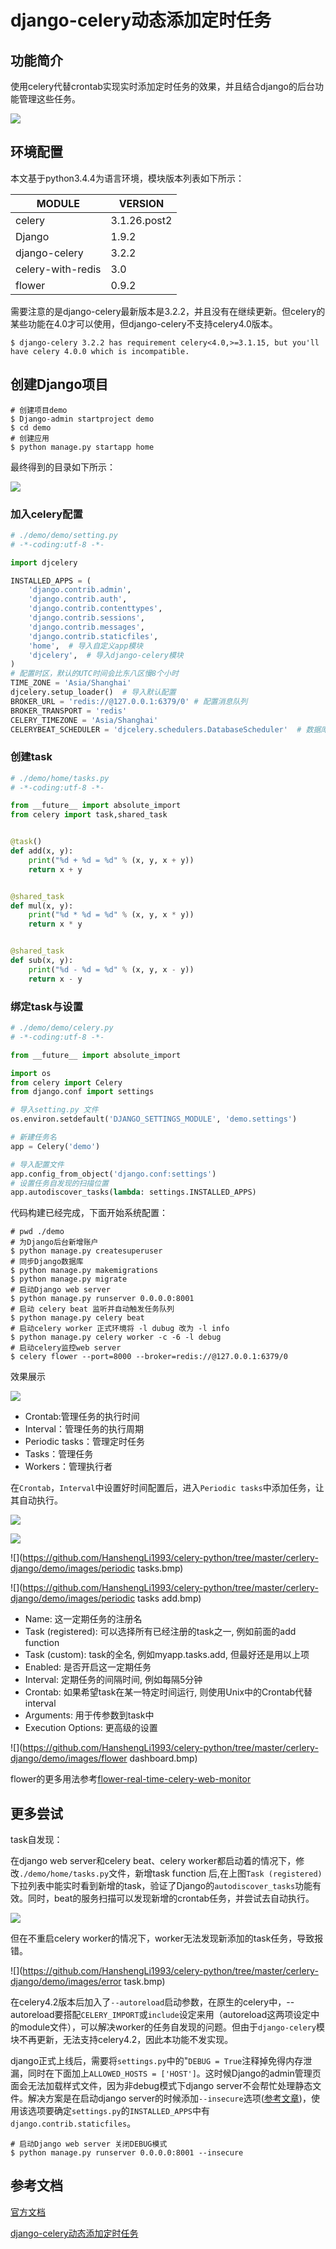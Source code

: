 # 		django-celery动态添加定时任务

## 功能简介

使用celery代替crontab实现实时添加定时任务的效果，并且结合django的后台功能管理这些任务。

![](https://github.com/HanshengLi1993/celery-python/tree/master/cerlery-django/demo/images/main_page.bmp)

## 环境配置

本文基于python3.4.4为语言环境，模块版本列表如下所示：

| MODULE            | VERSION      |
| ----------------- | ------------ |
| celery            | 3.1.26.post2 |
| Django            | 1.9.2        |
| django-celery     | 3.2.2        |
| celery-with-redis | 3.0          |
| flower            | 0.9.2        |

需要注意的是django-celery最新版本是3.2.2，并且没有在继续更新。但celery的某些功能在4.0才可以使用，但django-celery不支持celery4.0版本。

```shell
$ django-celery 3.2.2 has requirement celery<4.0,>=3.1.15, but you'll have celery 4.0.0 which is incompatible.
```

## 创建Django项目

```shell
# 创建项目demo
$ Django-admin startproject demo
$ cd demo
# 创建应用
$ python manage.py startapp home
```

最终得到的目录如下所示：

![](https://github.com/HanshengLi1993/celery-python/tree/master/cerlery-django/demo/images/project_index.bmp)

### 加入celery配置

```python
# ./demo/demo/setting.py
# -*-coding:utf-8 -*-

import djcelery

INSTALLED_APPS = (
    'django.contrib.admin',
    'django.contrib.auth',
    'django.contrib.contenttypes',
    'django.contrib.sessions',
    'django.contrib.messages',
    'django.contrib.staticfiles',
    'home',  # 导入自定义app模块
    'djcelery',  # 导入django-celery模块
)
# 配置时区，默认的UTC时间会比东八区慢8个小时
TIME_ZONE = 'Asia/Shanghai'
djcelery.setup_loader()  # 导入默认配置
BROKER_URL = 'redis://@127.0.0.1:6379/0' # 配置消息队列
BROKER_TRANSPORT = 'redis' 
CELERY_TIMEZONE = 'Asia/Shanghai' 
CELERYBEAT_SCHEDULER = 'djcelery.schedulers.DatabaseScheduler'  # 数据库调度
```

### 创建task

```python
# ./demo/home/tasks.py
# -*-coding:utf-8 -*-

from __future__ import absolute_import
from celery import task,shared_task


@task()
def add(x, y):
    print("%d + %d = %d" % (x, y, x + y))
    return x + y


@shared_task
def mul(x, y):
    print("%d * %d = %d" % (x, y, x * y))
    return x * y


@shared_task
def sub(x, y):
    print("%d - %d = %d" % (x, y, x - y))
    return x - y
```

### 绑定task与设置

```python
# ./demo/demo/celery.py
# -*-coding:utf-8 -*-

from __future__ import absolute_import

import os
from celery import Celery
from django.conf import settings

# 导入setting.py 文件
os.environ.setdefault('DJANGO_SETTINGS_MODULE', 'demo.settings')

# 新建任务名
app = Celery('demo')

# 导入配置文件
app.config_from_object('django.conf:settings')
# 设置任务自发现的扫描位置
app.autodiscover_tasks(lambda: settings.INSTALLED_APPS)
```

代码构建已经完成，下面开始系统配置：

```shell
# pwd ./demo
# 为Django后台新增账户
$ python manage.py createsuperuser
# 同步Django数据库
$ python manage.py makemigrations
$ python manage.py migrate
# 启动Django web server
$ python manage.py runserver 0.0.0.0:8001
# 启动 celery beat 监听并自动触发任务队列
$ python manage.py celery beat
# 启动celery worker 正式环境将 -l dubug 改为 -l info
$ python manage.py celery worker -c -6 -l debug
# 启动celery监控web server
$ celery flower --port=8000 --broker=redis://@127.0.0.1:6379/0
```

效果展示

![](https://github.com/HanshengLi1993/celery-python/tree/master/cerlery-django/demo/images/function_display.bmp)

- Crontab:管理任务的执行时间
- Interval：管理任务的执行周期
- Periodic tasks：管理定时任务
- Tasks：管理任务
- Workers：管理执行者

在`Crontab`，`Interval`中设置好时间配置后，进入`Periodic tasks`中添加任务，让其自动执行。

![](https://github.com/HanshengLi1993/celery-python/tree/master/cerlery-django/demo/images/crontabs.bmp)

![](https://github.com/HanshengLi1993/celery-python/tree/master/cerlery-django/demo/images/intervals.bmp)

![](https://github.com/HanshengLi1993/celery-python/tree/master/cerlery-django/demo/images/periodic tasks.bmp)

![](https://github.com/HanshengLi1993/celery-python/tree/master/cerlery-django/demo/images/periodic tasks add.bmp)

- Name: 这一定期任务的注册名
- Task (registered): 可以选择所有已经注册的task之一, 例如前面的add function
- Task (custom): task的全名, 例如myapp.tasks.add, 但最好还是用以上项
- Enabled: 是否开启这一定期任务
- Interval: 定期任务的间隔时间, 例如每隔5分钟
- Crontab: 如果希望task在某一特定时间运行, 则使用Unix中的Crontab代替interval
- Arguments: 用于传参数到task中
- Execution Options: 更高级的设置

![](https://github.com/HanshengLi1993/celery-python/tree/master/cerlery-django/demo/images/flower dashboard.bmp)

flower的更多用法参考[flower-real-time-celery-web-monitor](http://docs.celeryproject.org/en/latest/userguide/monitoring.html#flower-real-time-celery-web-monitor)

## 更多尝试

task自发现：

在django web server和celery beat、celery worker都启动着的情况下，修改`./demo/home/tasks.py`文件，新增task function 后,在上图`Task (registered)`下拉列表中能实时看到新增的task，验证了Django的`autodiscover_tasks`功能有效。同时，beat的服务扫描可以发现新增的crontab任务，并尝试去自动执行。

![](https://github.com/HanshengLi1993/celery-python/tree/master/cerlery-django/demo/images/beat.bmp)

但在不重启celery worker的情况下，worker无法发现新添加的task任务，导致报错。

![](https://github.com/HanshengLi1993/celery-python/tree/master/cerlery-django/demo/images/error task.bmp)

在celery4.2版本后加入了`--autoreload`启动参数，在原生的celery中，--autoreload要搭配`CELERY_IMPORT`或`include`设定来用（autoreload这两项设定中的module文件），可以解决worker的任务自发现的问题。但由于`django-celery`模块不再更新，无法支持celery4.2，因此本功能不发实现。

django正式上线后，需要将`settings.py`中的"`DEBUG = True`注释掉免得内存泄漏，同时在下面加上`ALLOWED_HOSTS = ['HOST']`。这时候Django的admin管理页面会无法加载样式文件，因为非debug模式下django server不会帮忙处理静态文件。解决方案是在启动django server的时候添加`--insecure`选项([参考文章](http://stackoverflow.com/questions/5836674/why-does-debug-false-setting-make-my-django-static-files-access-fail ))，使用该选项要确定`settings.py`的`INSTALLED_APPS`中有`django.contrib.staticfiles`。

```shell
# 启动Django web server 关闭DEBUG模式 
$ python manage.py runserver 0.0.0.0:8001 --insecure
```



## 参考文档

[官方文档](http://docs.celeryproject.org/en/latest/django/first-steps-with-django.html)

[django-celery动态添加定时任务](https://blog.csdn.net/Vintage_1/article/details/47664297)
